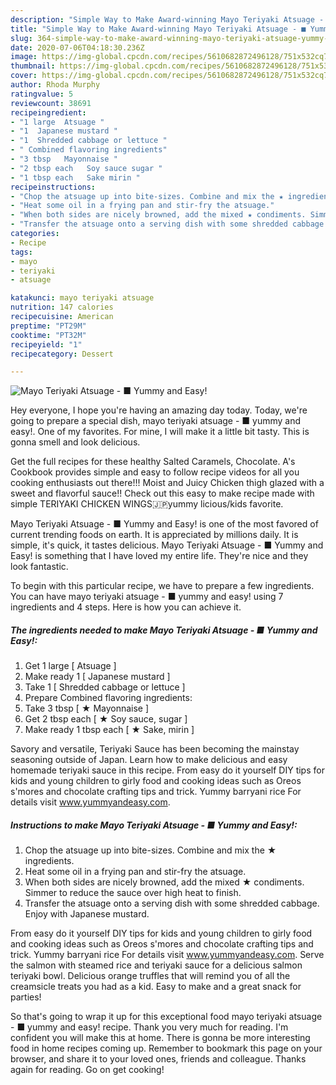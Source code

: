```yaml
---
description: "Simple Way to Make Award-winning Mayo Teriyaki Atsuage - ■ Yummy and Easy!"
title: "Simple Way to Make Award-winning Mayo Teriyaki Atsuage - ■ Yummy and Easy!"
slug: 364-simple-way-to-make-award-winning-mayo-teriyaki-atsuage-yummy-and-easy
date: 2020-07-06T04:18:30.236Z
image: https://img-global.cpcdn.com/recipes/5610682872496128/751x532cq70/mayo-teriyaki-atsuage-■-yummy-and-easy-recipe-main-photo.jpg
thumbnail: https://img-global.cpcdn.com/recipes/5610682872496128/751x532cq70/mayo-teriyaki-atsuage-■-yummy-and-easy-recipe-main-photo.jpg
cover: https://img-global.cpcdn.com/recipes/5610682872496128/751x532cq70/mayo-teriyaki-atsuage-■-yummy-and-easy-recipe-main-photo.jpg
author: Rhoda Murphy
ratingvalue: 5
reviewcount: 38691
recipeingredient:
- "1 large  Atsuage "
- "1  Japanese mustard "
- "1  Shredded cabbage or lettuce "
- " Combined flavoring ingredients"
- "3 tbsp   Mayonnaise "
- "2 tbsp each   Soy sauce sugar "
- "1 tbsp each   Sake mirin "
recipeinstructions:
- "Chop the atsuage up into bite-sizes. Combine and mix the ★ ingredients."
- "Heat some oil in a frying pan and stir-fry the atsuage."
- "When both sides are nicely browned, add the mixed ★ condiments. Simmer to reduce the sauce over high heat to finish."
- "Transfer the atsuage onto a serving dish with some shredded cabbage. Enjoy with Japanese mustard."
categories:
- Recipe
tags:
- mayo
- teriyaki
- atsuage

katakunci: mayo teriyaki atsuage 
nutrition: 147 calories
recipecuisine: American
preptime: "PT29M"
cooktime: "PT32M"
recipeyield: "1"
recipecategory: Dessert

---
```



![Mayo Teriyaki Atsuage - ■ Yummy and Easy!](https://img-global.cpcdn.com/recipes/5610682872496128/751x532cq70/mayo-teriyaki-atsuage-■-yummy-and-easy-recipe-main-photo.jpg)

Hey everyone, I hope you're having an amazing day today. Today, we're going to prepare a special dish, mayo teriyaki atsuage - ■ yummy and easy!. One of my favorites. For mine, I will make it a little bit tasty. This is gonna smell and look delicious.

Get the full recipes for these healthy Salted Caramels, Chocolate. A&#39;s Cookbook provides simple and easy to follow recipe videos for all you cooking enthusiasts out there!!! Moist and Juicy Chicken thigh glazed with a sweet and flavorful sauce!! Check out this easy to make recipe made with simple TERIYAKI CHICKEN WINGS🇯🇵yummy licious/kids favorite.

Mayo Teriyaki Atsuage - ■ Yummy and Easy! is one of the most favored of current trending foods on earth. It is appreciated by millions daily. It is simple, it's quick, it tastes delicious. Mayo Teriyaki Atsuage - ■ Yummy and Easy! is something that I have loved my entire life. They're nice and they look fantastic.


To begin with this particular recipe, we have to prepare a few ingredients. You can have mayo teriyaki atsuage - ■ yummy and easy! using 7 ingredients and 4 steps. Here is how you can achieve it.

<!--inarticleads1-->

##### The ingredients needed to make Mayo Teriyaki Atsuage - ■ Yummy and Easy!:

1. Get 1 large [ Atsuage ]
1. Make ready 1 [ Japanese mustard ]
1. Take 1 [ Shredded cabbage or lettuce ]
1. Prepare  Combined flavoring ingredients:
1. Take 3 tbsp [ ★ Mayonnaise ]
1. Get 2 tbsp each [ ★ Soy sauce, sugar ]
1. Make ready 1 tbsp each [ ★ Sake, mirin ]


Savory and versatile, Teriyaki Sauce has been becoming the mainstay seasoning outside of Japan. Learn how to make delicious and easy homemade teriyaki sauce in this recipe. From easy do it yourself DIY tips for kids and young children to girly food and cooking ideas such as Oreos s&#39;mores and chocolate crafting tips and trick. Yummy barryani rice For details visit www.yummyandeasy.com. 

<!--inarticleads2-->

##### Instructions to make Mayo Teriyaki Atsuage - ■ Yummy and Easy!:

1. Chop the atsuage up into bite-sizes. Combine and mix the ★ ingredients.
1. Heat some oil in a frying pan and stir-fry the atsuage.
1. When both sides are nicely browned, add the mixed ★ condiments. Simmer to reduce the sauce over high heat to finish.
1. Transfer the atsuage onto a serving dish with some shredded cabbage. Enjoy with Japanese mustard.


From easy do it yourself DIY tips for kids and young children to girly food and cooking ideas such as Oreos s&#39;mores and chocolate crafting tips and trick. Yummy barryani rice For details visit www.yummyandeasy.com. Serve the salmon with steamed rice and teriyaki sauce for a delicious salmon teriyaki bowl. Delicious orange truffles that will remind you of all the creamsicle treats you had as a kid. Easy to make and a great snack for parties! 

So that's going to wrap it up for this exceptional food mayo teriyaki atsuage - ■ yummy and easy! recipe. Thank you very much for reading. I'm confident you will make this at home. There is gonna be more interesting food in home recipes coming up. Remember to bookmark this page on your browser, and share it to your loved ones, friends and colleague. Thanks again for reading. Go on get cooking!
